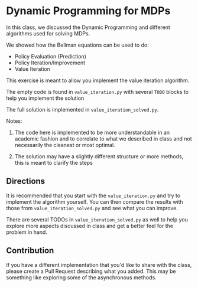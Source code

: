 # Dynamic Programming for MDPs

In this class, we discussed the Dynamic Programming and different algorithms used for solving MDPs.

We showed how the Bellman equations can be used to do:

* Policy Evaluation (Prediction) 
* Policy Iteration/Improvement
* Value Iteration

This exercise is meant to allow you implement the value iteration algorithm.

The empty code is found in `value_iteration.py` with several `TODO` blocks to help you implement the solution

The full solution is implemented in `value_iteration_solved.py`.

Notes:
1. The code here is implemented to be more understandable in an academic fashion and to correlate to what we described in class and not necessarily the cleanest or most optimal.

2. The solution may have a slightly different structure or more methods, this is meant to clarify the steps


## Directions

It is recommended that you start with the `value_iteration.py` and try to implement the algorithm yourself.
You can then compare the results with those from `value_iteration_solved.py` and see what you can improve.

There are several TODOs in `value_iteration_solved.py` as well to help you explore more aspects discussed in class and get a better feel for the problem in hand.

## Contribution

If you have a different implementation that you'd like to share with the class, please create a Pull Request describing what you added.
This may be something like exploring some of the asynchronous methods.